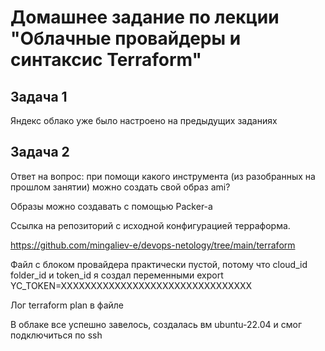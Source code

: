 # Домашнее задание по лекции "Облачные провайдеры и синтаксис Terraform"

## Задача 1

Яндекс облако уже было настроено на предыдущих заданиях

## Задача 2

Ответ на вопрос: при помощи какого инструмента (из разобранных на прошлом занятии) можно создать свой образ ami?

Образы можно создавать с помощью Packer-a

Ссылка на репозиторий с исходной конфигурацией терраформа.

https://github.com/mingaliev-e/devops-netology/tree/main/terraform

Файл с блоком провайдера практически пустой, потому что cloud_id folder_id и token_id я создал переменными export YC_TOKEN=XXXXXXXXXXXXXXXXXXXXXXXXXXXXXXXX 

Лог terraform plan в файле 

В облаке все успешно завелось, создалась вм ubuntu-22.04 и смог подключиться по ssh 
